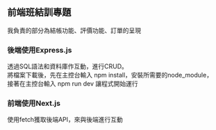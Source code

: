## 前端班結訓專題    
我負責的部分為結帳功能、評價功能、訂單的呈現
### 後端使用Express.js    
透過SQL語法和資料庫作互動，進行CRUD。  
將檔案下載後，先在主控台輸入 npm install，安裝所需要的node_module，  
接著在主控台輸入 npm run dev 讓程式開始運行 
### 前端使用Next.js   
使用fetch獲取後端API，來與後端進行互動
